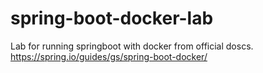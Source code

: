 # spring-boot-docker-lab
Lab for running springboot with docker from official doscs. https://spring.io/guides/gs/spring-boot-docker/
